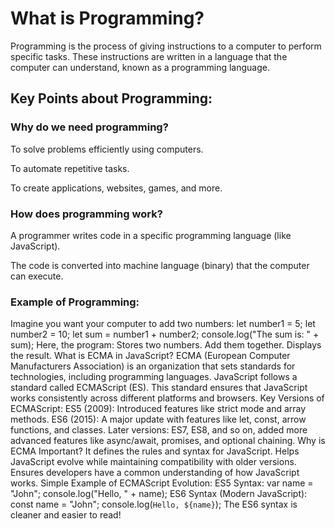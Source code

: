 # What is Programming?

Programming is the process of giving instructions to a computer to perform specific tasks. These instructions are written in a language that the computer can understand, known as a programming language.

## Key Points about Programming:

### Why do we need programming?
To solve problems efficiently using computers.

To automate repetitive tasks.

To create applications, websites, games, and more.

### How does programming work?

A programmer writes code in a specific programming language (like JavaScript).

The code is converted into machine language (binary) that the computer can execute.

### Example of Programming:

Imagine you want your computer to add two numbers:
let number1 = 5;
let number2 = 10;
let sum = number1 + number2;
console.log("The sum is: " + sum);
Here, the program:
Stores two numbers.
Add them together.
Displays the result.
What is ECMA in JavaScript?
ECMA (European Computer Manufacturers Association) is an organization that sets standards for technologies, including programming languages.
JavaScript follows a standard called ECMAScript (ES). This standard ensures that JavaScript works consistently across different platforms and browsers.
Key Versions of ECMAScript:
ES5 (2009): Introduced features like strict mode and array methods.
ES6 (2015): A major update with features like let, const, arrow functions, and classes.
Later versions: ES7, ES8, and so on, added more advanced features like async/await, promises, and optional chaining.
Why is ECMA Important?
It defines the rules and syntax for JavaScript.
Helps JavaScript evolve while maintaining compatibility with older versions.
Ensures developers have a common understanding of how JavaScript works.
Simple Example of ECMAScript Evolution:
ES5 Syntax:
var name = "John";
console.log("Hello, " + name);
ES6 Syntax (Modern JavaScript):
const name = "John";
console.log(`Hello, ${name}`);
The ES6 syntax is cleaner and easier to read!

